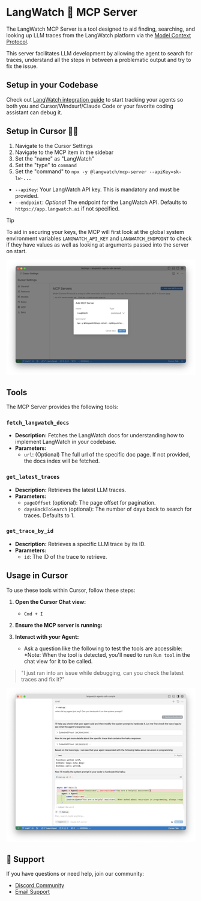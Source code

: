 # LangWatch 🏰 MCP Server

The LangWatch MCP Server is a tool designed to aid finding, searching, and looking up LLM traces from the LangWatch platform via the [Model Context Protocol](https://modelcontextprotocol.io/introduction).

This server facilitates LLM development by allowing the agent to search for traces, understand all the steps in between a problematic output and try to fix the issue.

## Setup in your Codebase

Check out [LangWatch integration guide](https://docs.langwatch.ai/integration/overview) to start tracking your agents so both you and Cursor/Windsurf/Claude Code or your favorite coding assistant can debug it.

## Setup in Cursor 👩‍💻

1. Navigate to the Cursor Settings
2. Navigate to the MCP item in the sidebar
3. Set the "name" as "LangWatch"
4. Set the "type" to `command`
5. Set the "command" to `npx -y @langwatch/mcp-server --apiKey=sk-lw-...`

- `--apiKey`: Your LangWatch API key. This is mandatory and must be provided.
- `--endpoint`: _Optional_ The endpoint for the LangWatch API. Defaults to `https://app.langwatch.ai` if not specified.

> [!TIP]
> To aid in securing your keys, the MCP will first look at the global system environment variables `LANGWATCH_API_KEY` and `LANGWATCH_ENDPOINT` to check if they have values as well as looking at arguments passed into the server on start.

<picture>
<source media="(prefers-color-scheme: dark)" srcset="../assets/mcp-server/cursor-setup.dark.webp">
<source media="(prefers-color-scheme: light)" srcset="../assets/mcp-server/cursor-setup.light.webp">
<img alt="LangWatch Logo" src="../assets/mcp-server/cursor-setup.light.webp" width="900">
</picture>

## Tools

The MCP Server provides the following tools:

### `fetch_langwatch_docs`

- **Description:** Fetches the LangWatch docs for understanding how to implement LangWatch in your codebase.
- **Parameters:**
  - `url`: (Optional) The full url of the specific doc page. If not provided, the docs index will be fetched.

### `get_latest_traces`

- **Description:** Retrieves the latest LLM traces.
- **Parameters:**
  - `pageOffset` (optional): The page offset for pagination.
  - `daysBackToSearch` (optional): The number of days back to search for traces. Defaults to 1.

### `get_trace_by_id`

- **Description:** Retrieves a specific LLM trace by its ID.
- **Parameters:**
  - `id`: The ID of the trace to retrieve.

## Usage in Cursor

To use these tools within Cursor, follow these steps:

1. **Open the Cursor Chat view:**

   - `Cmd + I`

2. **Ensure the MCP server is running:**

3. **Interact with your Agent:**
   - Ask a question like the following to test the tools are accessible: \*Note: When the tool is detected, you'll need to run `Run tool` in the chat view for it to be called.

> "I just ran into an issue while debugging, can you check the latest traces and fix it?"

<picture>
<source media="(prefers-color-scheme: dark)" srcset="../assets/mcp-server/cursor-example.dark.webp">
<source media="(prefers-color-scheme: light)" srcset="../assets/mcp-server/cursor-example.light.webp">
<img alt="LangWatch Logo" src="../assets/mcp-server/cursor-example.light.webp" width="900">
</picture>

## 🛟 Support

If you have questions or need help, join our community:

- [Discord Community](https://discord.gg/kT4PhDS2gH)
- [Email Support](mailto:support@langwatch.ai)
